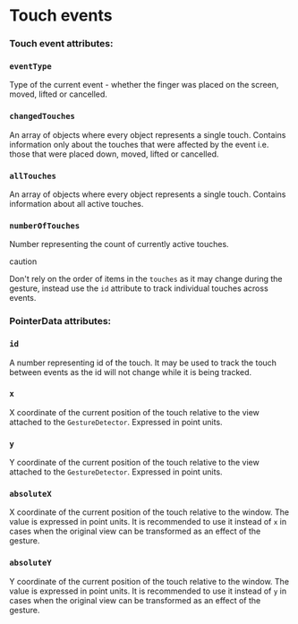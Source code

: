 # Touch events

### Touch event attributes:

### `eventType`

Type of the current event - whether the finger was placed on the screen, moved, lifted or cancelled.

### `changedTouches`

An array of objects where every object represents a single touch. Contains information only about the touches that were affected by the event i.e. those that were placed down, moved, lifted or cancelled.

### `allTouches`

An array of objects where every object represents a single touch. Contains information about all active touches.

### `numberOfTouches`

Number representing the count of currently active touches.

caution

Don't rely on the order of items in the `touches` as it may change during the gesture, instead use the `id` attribute to track individual touches across events.

### PointerData attributes:

### `id`

A number representing id of the touch. It may be used to track the touch between events as the id will not change while it is being tracked.

### `x`

X coordinate of the current position of the touch relative to the view attached to the `GestureDetector`. Expressed in point units.

### `y`

Y coordinate of the current position of the touch relative to the view attached to the `GestureDetector`. Expressed in point units.

### `absoluteX`

X coordinate of the current position of the touch relative to the window. The value is expressed in point units. It is recommended to use it instead of `x` in cases when the original view can be transformed as an effect of the gesture.

### `absoluteY`

Y coordinate of the current position of the touch relative to the window. The value is expressed in point units. It is recommended to use it instead of `y` in cases when the original view can be transformed as an effect of the gesture.

